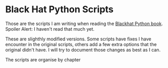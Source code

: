 # Black Hat Python Scripts

Those are the scripts I am writing when reading the [Blackhat Python book](https://nostarch.com/blackhatpython). Spoiler Alert: I haven't read that much yet.

These are slighthly modified versions. Some scripts have fixes I have encounter in the original scripts, others add a few extra options that the original didn't have. I will try to document those changes as best as I can.

The scripts are organise by chapter